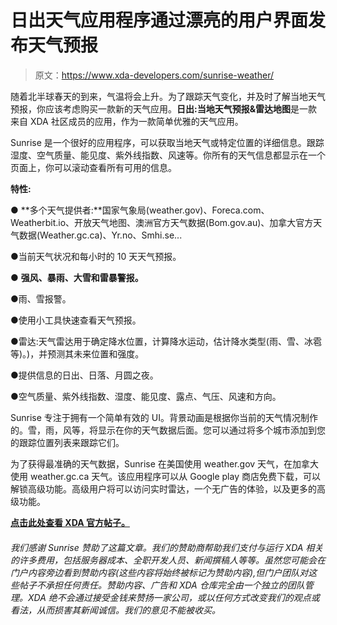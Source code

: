 # 日出天气应用程序通过漂亮的用户界面发布天气预报

> 原文：<https://www.xda-developers.com/sunrise-weather/>

随着北半球春天的到来，气温将会上升。为了跟踪天气变化，并及时了解当地天气预报，你应该考虑购买一款新的天气应用。**日出:当地天气预报&雷达地图**是一款来自 XDA 社区成员的应用，作为一款简单优雅的天气应用。

Sunrise 是一个很好的应用程序，可以获取当地天气或特定位置的详细信息。跟踪湿度、空气质量、能见度、紫外线指数、风速等。你所有的天气信息都显示在一个页面上，你可以滚动查看所有可用的信息。

**特性:**

● **多个天气提供者:**国家气象局(weather.gov)、Foreca.com、Weatherbit.io、开放天气地图、澳洲官方天气数据(Bom.gov.au)、加拿大官方天气数据(Weather.gc.ca)、Yr.no、Smhi.se...

●当前天气状况和每小时的 10 天天气预报。

● **强风、暴雨、大雪和雷暴警报。**

●雨、雪报警。

●使用小工具快速查看天气预报。

●雷达:天气雷达用于确定降水位置，计算降水运动，估计降水类型(雨、雪、冰雹等)。)，并预测其未来位置和强度。

●提供信息的日出、日落、月圆之夜。

●空气质量、紫外线指数、湿度、能见度、露点、气压、风速和方向。

Sunrise 专注于拥有一个简单有效的 UI。背景动画是根据你当前的天气情况制作的。雪，雨，风等，将显示在你的天气数据后面。您可以通过将多个城市添加到您的跟踪位置列表来跟踪它们。

为了获得最准确的天气数据，Sunrise 在美国使用 weather.gov 天气，在加拿大使用 weather.gc.ca 天气。该应用程序可以从 Google play 商店免费下载，可以解锁高级功能。高级用户将可以访问实时雷达，一个无广告的体验，以及更多的高级功能。

**[点击此处查看 XDA 官方帖子。](https://forum.xda-developers.com/t/app-5-0-sunrise-local-weather-forecasts-radar-maps-promotion-codes.4223759/)**

###### 我们感谢 Sunrise 赞助了这篇文章。我们的赞助商帮助我们支付与运行 XDA 相关的许多费用，包括服务器成本、全职开发人员、新闻撰稿人等等。虽然您可能会在门户内容旁边看到赞助内容(这些内容将始终被标记为赞助内容),但门户团队对这些帖子不承担任何责任。赞助内容、广告和 XDA 仓库完全由一个独立的团队管理。XDA 绝不会通过接受金钱来赞扬一家公司，或以任何方式改变我们的观点或看法，从而损害其新闻诚信。我们的意见不能被收买。